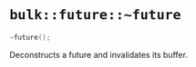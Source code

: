# `bulk::future::~future`

```cpp
~future();
```

Deconstructs a future and invalidates its buffer.
